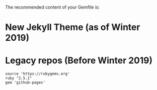 ---
---

The recommended content of your Gemfile is:

# New Jekyll Theme (as of Winter 2019)


# Legacy repos (Before Winter 2019)

```
source 'https://rubygems.org'
ruby "2.5.1"
gem 'github-pages'
```


